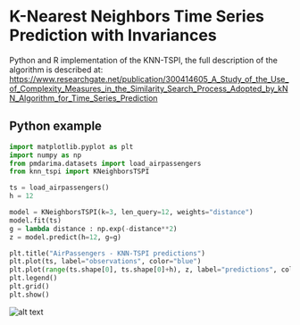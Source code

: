 # K-Nearest Neighbors Time Series Prediction with Invariances

Python and R implementation of the KNN-TSPI, the full description of the algorithm is described at: https://www.researchgate.net/publication/300414605_A_Study_of_the_Use_of_Complexity_Measures_in_the_Similarity_Search_Process_Adopted_by_kNN_Algorithm_for_Time_Series_Prediction

## Python example

```python
import matplotlib.pyplot as plt
import numpy as np
from pmdarima.datasets import load_airpassengers
from knn_tspi import KNeighborsTSPI

ts = load_airpassengers()
h = 12

model = KNeighborsTSPI(k=3, len_query=12, weights="distance")
model.fit(ts)
g = lambda distance : np.exp(-distance**2)
z = model.predict(h=12, g=g)

plt.title("AirPassengers - KNN-TSPI predictions")
plt.plot(ts, label="observations", color="blue")
plt.plot(range(ts.shape[0], ts.shape[0]+h), z, label="predictions", color="red")
plt.legend()
plt.grid()
plt.show()
```
![alt text](file:///home/gabriel/Documents/knn-tspi/Figure_1.png)
